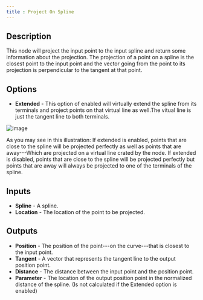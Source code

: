 ```yaml
---
title : Project On Spline
---
```


## Description

This node will project the input point to the input spline and return
some information about the projection. The projection of a point on a
spline is the closest point to the input point and the vector going from
the point to its projection is perpendicular to the tangent at that
point.

## Options

- **Extended** - This option of enabled will virtually extend the
    spline from its terminals and project points on that virtual line as
    well.The vitual line is just the tangent line to both terminals.

![image](project_on_spline_node_illustration.png)

As you may see in this illustration: If extended is enabled, points that
are close to the spline will be projected perfectly as well as points
that are away---Which are projected on a virtual line crated by the node.
If extended is disabled, points that are close to the spline will be
projected perfectly but points that are away will always be projected to
one of the terminals of the spline.

## Inputs

- **Spline** - A spline.
- **Location** - The location of the point to be projected.

## Outputs

- **Position** - The position of the point---on the curve---that is
    closest to the input point.
- **Tangent** - A vector that represents the tangent line to the
    output position point.
- **Distance** - The distance between the input point and the position
    point.
- **Parameter** - The location of the output position point in the
    normalized distance of the spline. (Is not calculated if the
    Extended option is enabled)
